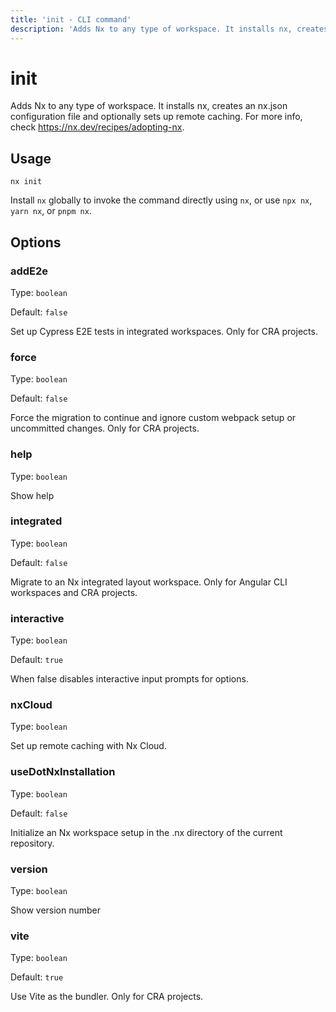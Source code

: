 ```yaml
---
title: 'init - CLI command'
description: 'Adds Nx to any type of workspace. It installs nx, creates an nx.json configuration file and optionally sets up remote caching. For more info, check https://nx.dev/recipes/adopting-nx.'
---
```


# init

Adds Nx to any type of workspace. It installs nx, creates an nx.json configuration file and optionally sets up remote caching. For more info, check https://nx.dev/recipes/adopting-nx.

## Usage

```shell
nx init
```

Install `nx` globally to invoke the command directly using `nx`, or use `npx nx`, `yarn nx`, or `pnpm nx`.

## Options

### addE2e

Type: `boolean`

Default: `false`

Set up Cypress E2E tests in integrated workspaces. Only for CRA projects.

### force

Type: `boolean`

Default: `false`

Force the migration to continue and ignore custom webpack setup or uncommitted changes. Only for CRA projects.

### help

Type: `boolean`

Show help

### integrated

Type: `boolean`

Default: `false`

Migrate to an Nx integrated layout workspace. Only for Angular CLI workspaces and CRA projects.

### interactive

Type: `boolean`

Default: `true`

When false disables interactive input prompts for options.

### nxCloud

Type: `boolean`

Set up remote caching with Nx Cloud.

### useDotNxInstallation

Type: `boolean`

Default: `false`

Initialize an Nx workspace setup in the .nx directory of the current repository.

### version

Type: `boolean`

Show version number

### vite

Type: `boolean`

Default: `true`

Use Vite as the bundler. Only for CRA projects.

